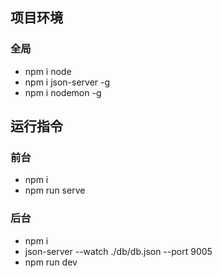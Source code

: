 ## 项目环境

### 全局

- npm i node
- npm i json-server -g
- npm i nodemon -g

## 运行指令

### 前台

- npm i
- npm run serve

### 后台

- npm i
- json-server --watch ./db/db.json --port 9005 
- npm run dev
